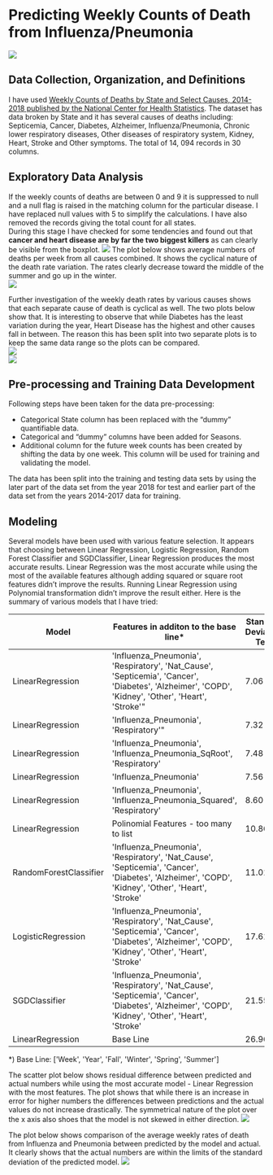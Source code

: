 # Predicting Weekly Counts of Death from Influenza/Pneumonia  
<img src="images/Influenza Pneumonia Prediction.png"/>

## Data Collection, Organization, and Definitions  
I have used [Weekly Counts of Deaths by State and Select Causes, 2014-2018 published by the National Center for Health Statistics](https://data.cdc.gov/NCHS/Weekly-Counts-of-Deaths-by-State-and-Select-Causes/3yf8-kanr).
The dataset has data broken by State and it has several causes of deaths including:  Septicemia, Cancer, Diabetes, Alzheimer, Influenza/Pneumonia, Chronic lower respiratory diseases, Other diseases of respiratory system, Kidney, Heart, Stroke and Other symptoms. The total of 14, 094 records in 30 columns. 

## Exploratory Data Analysis  
If the weekly counts of deaths are between 0 and 9 it is suppressed to null and a null flag is raised in the matching column for the particular disease. I have replaced null values with 5 to simplify the calculations.  I have also removed the records giving the total count for all states.  
During this stage I have checked for some tendencies and found out that **cancer and heart disease are by far the two biggest killers** as can clearly be visible from the boxplot.
<img src="images/boxplot.png"/>
The plot below shows average numbers of deaths per week from all causes combined. It shows the cyclical nature of the death rate variation. The rates clearly decrease toward the middle of the summer and go up in the winter.  
<img src="images/all causes.png"/>  
  
Further investigation of the weekly death rates by various causes shows that each separate cause of death is cyclical as well. The two plots below show that. It is interesting to observe that while Diabetes has the least variation during the year, Heart Disease has the highest and other causes fall in between. The reason this has been split into two separate plots is to keep the same data range so the plots can be compared.  
<img src="images/3 more.png"/>  
<img src="images/2 more.png"/>  
  
## Pre-processing and Training Data Development  
Following steps have been taken for the data pre-processing:  
* Categorical State column has been replaced with the “dummy” quantifiable data.  
* Categorical and  “dummy” columns have been added for Seasons.  
* Additional column for the future week counts has been created by shifting the data by one week. This column will be used for training and validating the model.  

The data has been split into the training and testing data sets by using the later part of the data set from the year 2018 for test and earlier part of the data set from the years 2014-2017 data for training.

## Modeling  
Several models have been used with various feature selection. It appears that choosing between Linear Regression, Logistic Regression, Random Forest Classifier and SGDClassifier, Linear Regression produces the most accurate results. Linear Regression was the most accurate while using the most of the available features although adding squared or square root features didn’t improve the results. Running Linear Regression using Polynomial transformation didn’t improve the result either. 
Here is the summary of various models that I have tried:

| Model | Features in additon to the base line* |Standard Deviation Test |Standard Deviation Train | RMSE Test | RMSE Train |
| ----- | ------------------------------------ | --- | --- | --- | --- |
| LinearRegression | 'Influenza_Pneumonia', 'Respiratory', 'Nat_Cause', 'Septicemia', 'Cancer', 'Diabetes', 'Alzheimer', 'COPD', 'Kidney', 'Other', 'Heart', 'Stroke'" | 7.06 | 7.07 | 7.06 | 7.07 |
| LinearRegression| 'Influenza_Pneumonia', 'Respiratory'"|7.32|7.34|7.32|7.33 |
| LinearRegression| 'Influenza_Pneumonia', 'Influenza_Pneumonia_SqRoot', 'Respiratory' |7.48|7.24|7.48|7.24 |
| LinearRegression| 'Influenza_Pneumonia' |7.56|7.42|7.57|7.42 |
| LinearRegression| 'Influenza_Pneumonia', 'Influenza_Pneumonia_Squared', 'Respiratory' |8.60|7.23|8.61|7.23 |
| LinearRegression|Polinomial Features - too many to list|10.86|6.38|11.00|6.38 |
| RandomForestClassifier| 'Influenza_Pneumonia', 'Respiratory', 'Nat_Cause', 'Septicemia', 'Cancer', 'Diabetes', 'Alzheimer', 'COPD', 'Kidney', 'Other', 'Heart', 'Stroke' |11.01|4.56|11.32|4.71 |
| LogisticRegression| 'Influenza_Pneumonia', 'Respiratory', 'Nat_Cause', 'Septicemia', 'Cancer', 'Diabetes', 'Alzheimer', 'COPD', 'Kidney', 'Other', 'Heart', 'Stroke' |17.61|10.37|18.52|11.73 |
| SGDClassifier| 'Influenza_Pneumonia', 'Respiratory', 'Nat_Cause', 'Septicemia', 'Cancer', 'Diabetes', 'Alzheimer', 'COPD', 'Kidney', 'Other', 'Heart', 'Stroke'|21.55|18.20|22.71|19.19 |
| LinearRegression|Base Line|26.96|22.61|27.02|22.61 |
  
*) Base Line: ['Week', 'Year', 'Fall', 'Winter', 'Spring', 'Summer']

The scatter plot below shows residual difference between predicted and actual numbers while using the most accurate model - Linear Regression with the most features. The plot shows that while there is an increase in error for higher numbers the differences between predictions and the actual values do not increase drastically. The symmetrical nature of the plot over the x axis also shoes that the model is not skewed in either direction.
<img src="images/scatterplot.png"/> 

The plot below shows comparison of the average weekly rates of death from Influenza and Pneumonia between predicted by the model and actual. It clearly shows that the actual numbers are within the limits of the standard deviation of the predicted model.
<img src="images/Influenza Pneumonia Prediction.png"/> 
